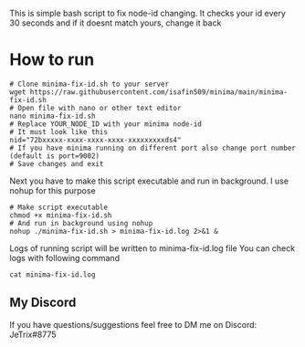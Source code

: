 This is simple bash script to fix node-id changing. It checks your id every 30 seconds and if it doesnt match yours, change it back

# How to run
```
# Clone minima-fix-id.sh to your server
wget https://raw.githubusercontent.com/isafin509/minima/main/minima-fix-id.sh
# Open file with nano or other text editor
nano minima-fix-id.sh
# Replace YOUR_NODE_ID with your minima node-id
# It must look like this
nid="72bxxxxx-xxxx-xxxx-xxxx-xxxxxxxxxds4"
# If you have minima running on different port also change port number (default is port=9002)
# Save changes and exit
```
Next you have to make this script executable and run in background. I use nohup for this purpose
```
# Make script executable
chmod +x minima-fix-id.sh
# And run in background using nohup
nohup ./minima-fix-id.sh > minima-fix-id.log 2>&1 &
```
Logs of running script will be written to minima-fix-id.log file
You can check logs with following command 
```
cat minima-fix-id.log
```
## My Discord
If you have questions/suggestions feel free to DM me on Discord: JeTrix#8775
